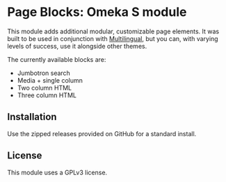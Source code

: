 # Page Blocks: Omeka S module

This module adds additional modular, customizable page elements. It was built to be used in conjunction with [Multilingual](https://github.com/ivyrze/omeka-s-theme-multilingual), but you can, with varying levels of success, use it alongside other themes.

The currently available blocks are:

* Jumbotron search
* Media + single column
* Two column HTML
* Three column HTML

## Installation

Use the zipped releases provided on GitHub for a standard install.

## License

This module uses a GPLv3 license.